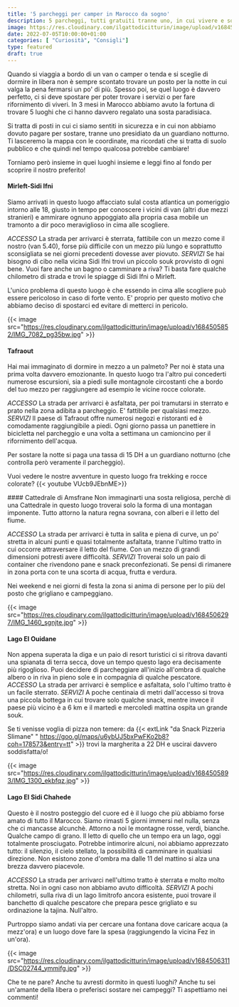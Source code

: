 ```yaml
---
title: '5 parcheggi per camper in Marocco da sogno'
description: 5 parcheggi, tutti gratuiti tranne uno, in cui vivere e sognare a bordo del tuo camper
image: https://res.cloudinary.com/ilgattodicitturin/image/upload/v1684506267/IMG_9525_umvoqs.jpg
date: 2022-07-05T10:00:00+01:00
categories: [ "Curiosità", "Consigli"]
type: featured
draft: true
---
```


Quando si viaggia a bordo di un van o camper o tenda e si sceglie di dormire in libera non è sempre scontato trovare un posto per la notte in cui valga la pena fermarsi un po' di più. 
Spesso poi, se quel luogo è davvero perfetto, ci si deve spostare per poter trovare i servizi o per fare rifornimento di viveri. 
In 3 mesi in Marocco abbiamo avuto la fortuna di trovare 5 luoghi che ci hanno davvero regalato una sosta paradisiaca. 

Si tratta di posti in cui ci siamo sentiti in sicurezza e in cui non abbiamo dovuto pagare per sostare, tranne uno presidiato da un guardiano notturno. 
Ti lasceremo la mappa con le coordinate, ma ricordati che si tratta di suolo pubblico e che quindi nel tempo qualcosa potrebbe cambiare!

Torniamo però insieme in quei luoghi insieme e leggi fino al fondo per scoprire il nostro preferito! 

#### Mirleft-Sidi Ifni
Siamo arrivati in questo luogo affacciato sulal costa atlantica un pomeriggio intorno alle 18, giusto in tempo per conoscere i vicini di van (altri due mezzi stranieri) e ammirare ognuno appoggiato alla propria casa mobile un tramonto a dir poco meraviglioso in cima alle scogliere.

_ACCESSO_ 
La strada per arrivarci è sterrata, fattibile con un mezzo come il nostro (van 5.40), forse più difficile con un mezzo più lungo e soprattutto sconsigliata se nei giorni precedenti dovesse aver piovuto.
_SERVIZI_
Se hai bisogno di cibo nella vicina Sidi Ifni trovi un piccolo souk provvisto di ogni bene.
Vuoi fare anche un bagno o camminare a riva? Ti basta fare qualche chilometro di strada e trovi le spiagge di Sidi Ifni o Mirleft. 

L'unico problema di questo luogo è che essendo in cima alle scogliere può essere pericoloso in caso di forte vento. E' proprio per questo motivo che abbiamo deciso di spostarci ed evitare di metterci in pericolo.

{{< image src="https://res.cloudinary.com/ilgattodicitturin/image/upload/v1684505852/IMG_7082_pg35bw.jpg" >}}

#### Tafraout
Hai mai immaginato di dormire in mezzo a un palmeto? Per noi è stata una prima volta davvero emozionante.
In questo luogo tra l'altro pui concederti numerose escursioni, sia a piedi sulle montagnole circostanti che a bordo del tuo mezzo per raggiungere ad esempio le vicine rocce colorate. 
<!-- link video  -->
_ACCESSO_ 
La strada per arrivarci è asfaltata, per poi tramutarsi in sterrato e prato nella zona adibita a parcheggio. E' fattibile per qualsiasi mezzo. 
_SERVIZI_
Il paese di Tafraout offre numerosi negozi e ristoranti ed è comodamente raggiungibile a piedi. Ogni giorno passa un panettiere in bicicletta nel parcheggio e una volta a settimana un camioncino per il rifornimento dell'acqua.

Per sostare la notte si paga una tassa di 15 DH a un guardiano notturno (che controlla però veramente il parcheggio).

Vuoi vedere le nostre avventure in questo luogo fra trekking e rocce colorate? 
{{< youtube VUcb9JEbnME>}}

#### Cattedrale di Amsfrane 
Non immaginarti una sosta religiosa, perchè di una Cattedrale in questo luogo troverai solo la forma di una montagan imponente. Tutto attorno la natura regna sovrana, con alberi e il letto del fiume. 

_ACCESSO_ 
La strada per arrivarci è tutta in salita e piena di curve, un po' stretta in alcuni punti e quasi totalmente asfaltata, tranne l'ultimo tratto in cui occorre attraversare il letto del fiume. 
Con un mezzo di grandi dimensioni potresti avere difficoltà.
_SERVIZI_
Troverai solo un paio di container che rivendono pane e snack preconfezionati. Se pensi di rimanere in zona porta con te una scorta di acqua, frutta e verdura. 

Nei weekend e nei giorni di festa la zona si anima di persone per lo più del posto che grigliano e campeggiano. 

{{< image src="https://res.cloudinary.com/ilgattodicitturin/image/upload/v1684506297/IMG_1460_sgnjte.jpg" >}}

#### Lago El Ouidane
Non appena superata la diga e un paio di resort turistici ci si ritrova davanti una spianata di terra secca, dove un tempo questo lago era decisamente più rigoglioso. Puoi decidere di parcheggiare all'inizio all'ombra di qualche albero o in riva in pieno sole e in compagnia di qualche pescatore.
_ACCESSO_ 
La strada per arrivarci è semplice e asfaltata, solo l'ultimo tratto è un facile sterrato. 
_SERVIZI_
A poche centinaia di metri dall'accesso si trova una piccola bottega in cui trovare solo qualche snack, mentre invece il paese più vicino è a 6 km e il martedì e mercoledì mattina ospita un grande souk.

Se ti venisse voglia di pizza non temere: da {{< extLink "da Snack Pizzeria Slimane" " https://goo.gl/maps/u6ybUJ5bxPwFKo2b8?coh=178573&entry=tt" >}} trovi la margherita a 22 DH e uscirai davvero soddisfatta/o!  

{{< image src="https://res.cloudinary.com/ilgattodicitturin/image/upload/v1684505893/IMG_1300_ekbfqz.jpg" >}}


#### Lago El Sidi Chahede
Questo è il nostro posteggio del cuore ed è il luogo che più abbiamo forse amato di tutto il Marocco. Siamo rimasti 5 giorni immersi nel nulla, senza che ci mancasse alcunchè. Attorno a noi le montagne rosse, verdi, bianche. Qualche campo di grano. Il letto di quello che un tempo era un lago, oggi totalmente prosciugato. 
Potrebbe intimorire alcuni, noi abbiamo apprezzato tutto: il silenzio, il cielo stellato, la possibilità di camminare in qualsiasi direzione.
Non esistono zone d'ombra ma dalle 11 del mattino si alza una brezza davvero piacevole. 

_ACCESSO_ 
La strada per arrivarci nell'ultimo tratto è sterrata e molto molto stretta. Noi in ogni caso non abbiamo avuto difficoltà.
_SERVIZI_
A pochi chilometri, sulla riva di un lago limitrofo ancora esistente, puoi trovare il banchetto di qualche pescatore che prepara pesce grigliato e su ordinazione la tajina. Null'altro. 

Purtroppo siamo andati via per cercare una fontana dove caricare acqua (a mezz'ora) e un luogo dove fare la spesa (raggiungendo la vicina Fez in un'ora).

{{< image src="https://res.cloudinary.com/ilgattodicitturin/image/upload/v1684506311/DSC02744_ymmifg.jpg" >}}



Che te ne pare? Anche tu avresti dormito in questi luoghi?
Anche tu sei un'amante della libera o preferisci sostare nei campeggi?
Ti aspettiamo nei commenti!








